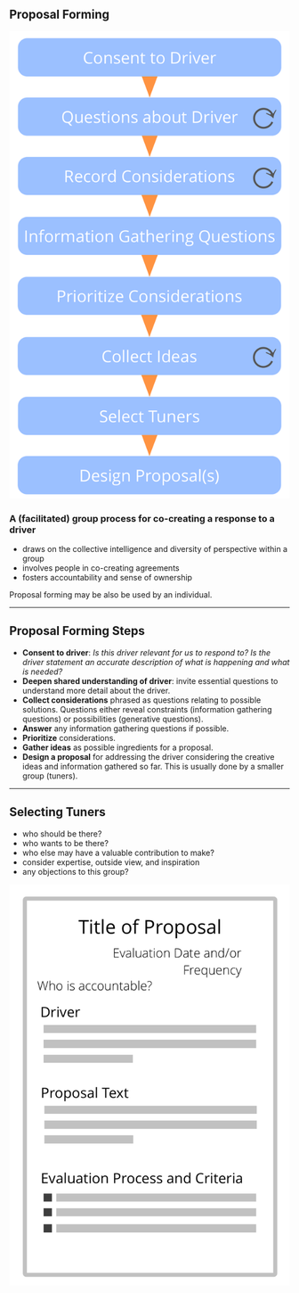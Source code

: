 ## Proposal Forming

![right,fit](img/agreements/proposal-forming-medium.png)

### A (facilitated) group process for co-creating a response to a driver

* draws on the collective intelligence and diversity of perspective within a group
* involves people in co-creating agreements
* fosters accountability and sense of ownership

Proposal forming may be also be used by an individual.

---
  
## Proposal Forming Steps

- **Consent to driver**: _Is this driver relevant for us to respond to? Is the driver statement an accurate description of what is happening and what is needed?_
- **Deepen shared understanding of driver**: invite essential questions to understand more detail about the driver.
- **Collect considerations** phrased as questions relating to possible solutions. Questions either reveal constraints (information gathering questions) or possibilities (generative questions).
- **Answer** any information gathering questions if possible.
- **Prioritize** considerations.
- **Gather ideas** as possible ingredients for a proposal.
- **Design a proposal** for addressing the driver considering the creative ideas and information gathered so far. This is usually done by a smaller group (tuners).
  
---

## Selecting Tuners

* who should be there?
* who wants to be there?
* who else may have a valuable contribution to make?
* consider expertise, outside view, and inspiration
* any objections to this group?


![right,fit](img/templates/proposal-template.png)
